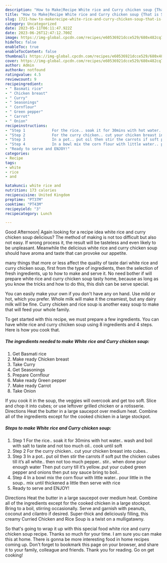 ```yaml
---
description: "How to Make|Recipe White rice and Curry chicken soup {That is Simple"
title: "How to Make|Recipe White rice and Curry chicken soup {That is Simple"
slug: 1721-how-to-makerecipe-white-rice-and-curry-chicken-soup-that-is-simple
category: Uncategorized
date: 2023-05-11T06:11:47.922Z
date: 2023-06-26T12:47:12.700Z
image: https://img-global.cpcdn.com/recipes/e60536921dcce529/680x482cq70/white-rice-and-curry-chicken-soup-recipe-main-photo.jpg
hideToc: false
enableToc: true
enableTocContent: false
thumbnail: https://img-global.cpcdn.com/recipes/e60536921dcce529/680x482cq70/white-rice-and-curry-chicken-soup-recipe-main-photo.jpg
cover: https://img-global.cpcdn.com/recipes/e60536921dcce529/680x482cq70/white-rice-and-curry-chicken-soup-recipe-main-photo.jpg
author: Admin
authorAv: notfound
ratingvalue: 4.5
reviewcount: 9
recipeingredient:
- " Basmati rice"
- " Chicken breast"
- " Curry"
- " Seasonings"
- " Cornflour"
- " Green pepper"
- " Carrot"
- " Onion"
recipeinstructions:
- "Step 1            For the rice.. soak it for 30mins with hot water.. wash and boil with salt to taste and not too much oil.. cook until soft"
- "Step 2            For the curry chicken.. cut your chicken breast into cubes.."
- "Step 3            In a pot.. put oil then stir the carrots if soft put the chicken cubes till it’s all white.. then not too much pepper.. stir.. when done pour enough water Then put curry till it’s yellow..put your cubed green pepper and onions then put soy sauce bring to boil.."
- "Step 4            In a bowl mix the corn flour with little water.. pour little in the soup.. mix until thickened a little then serve with rice"
- "Ready to serve and ENJOY!"
categories:
- Recipe
tags:
- white
- rice
- and

katakunci: white rice and 
nutrition: 173 calories
recipecuisine: United Kingdom
preptime: "PT37M"
cooktime: "PT43M"
recipeyield: "3"
recipecategory: Lunch

---
```



Good Afternoon| Again looking for a recipe idea white rice and curry chicken soup delicious? The method of making is not too difficult but also not easy. If wrong process it, the result will be tasteless and even likely to be unpleasant. Meanwhile the delicious white rice and curry chicken soup should have aroma and taste that can provoke our appetite.






many things that more or less affect the quality of taste dari white rice and curry chicken soup, first from the type of ingredients, then the selection of fresh ingredients, up to how to make and serve it. No need bother if will prepare white rice and curry chicken soup tasty home, because as long as you know the tricks and how to do this, this dish can be serve  special.


You can easily make your own if you don&#39;t have any on hand. Use mild or hot, which you prefer. Whole milk will make it the creamiest, but any dairy milk will be fine. Curry chicken and rice soup is another easy soup to make that will feed your whole family.


To get started with this recipe, we must prepare a few ingredients. You can have white rice and curry chicken soup using 8 ingredients and 4 steps. Here is how you cook that.

<!--inarticleads1-->

##### The ingredients needed to make White rice and Curry chicken soup:

1. Get  Basmati rice
1. Make ready  Chicken breast
1. Take  Curry
1. Get  Seasonings
1. Prepare  Cornflour
1. Make ready  Green pepper
1. Make ready  Carrot
1. Take  Onion


If you cook it in the soup, the veggies will overcook and get too soft. Slice and chop it into cubes; or use leftover grilled chicken or a rotisserie. Directions Heat the butter in a large saucepot over medium heat. Combine all of the ingredients except for the cooked chicken in a large stockpot. 

<!--inarticleads2-->

##### Steps to make White rice and Curry chicken soup:

1. Step 1            For the rice.. soak it for 30mins with hot water.. wash and boil with salt to taste and not too much oil.. cook until soft
1. Step 2            For the curry chicken.. cut your chicken breast into cubes..
1. Step 3            In a pot.. put oil then stir the carrots if soft put the chicken cubes till it’s all white.. then not too much pepper.. stir.. when done pour enough water Then put curry till it’s yellow..put your cubed green pepper and onions then put soy sauce bring to boil..
1. Step 4            In a bowl mix the corn flour with little water.. pour little in the soup.. mix until thickened a little then serve with rice
1. Ready to serve and ENJOY!

Directions Heat the butter in a large saucepot over medium heat. Combine all of the ingredients except for the cooked chicken in a large stockpot. Bring to a boil, stirring occasionally. Serve and garnish with peanuts, coconut and cilantro if desired. Super-thick and deliciously filling, this creamy Curried Chicken and Rice Soup is a twist on a mulligatawny. 

So that's going to wrap it up with this special food white rice and curry chicken soup recipe. Thanks so much for your time. I am sure you can make this at home. There is gonna be more interesting food in home recipes coming up. Don't forget to bookmark this page on your browser, and share it to your family, colleague and friends. Thank you for reading. Go on get cooking!
